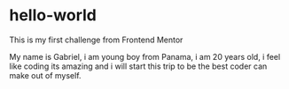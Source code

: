 # hello-world
This is my first challenge from Frontend Mentor

My name is Gabriel, i am young boy from Panama, i am 20 years old, i feel like coding its amazing and i will start this trip to be the best coder can make out of myself.
